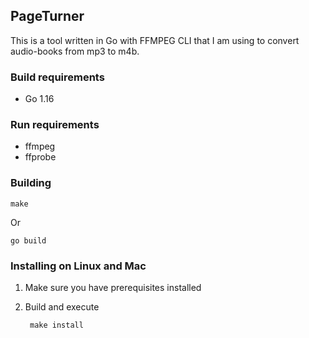 ## PageTurner
This is a tool written in Go with FFMPEG CLI that I am using to convert audio-books from mp3 to m4b.

### Build requirements

- Go 1.16

### Run requirements

- ffmpeg
- ffprobe

### Building

    make

Or

    go build

### Installing on Linux and Mac

1. Make sure you have prerequisites installed
2. Build and execute

        make install
